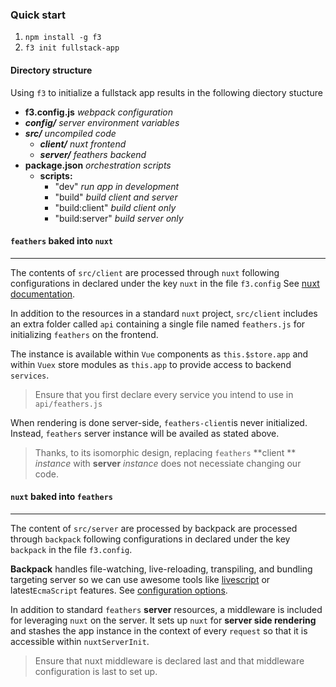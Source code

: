 
### Quick start
1. `npm install -g f3` 
2. `f3 init fullstack-app`

#### Directory structure
Using `f3` to initialize a fullstack app results in the following diectory stucture

* **f3.config.js**  *webpack configuration*
* ***config/***  *server environment variables*
* ***src/*** *uncompiled code*
	* ***client/***  *nuxt frontend*
	* ***server/***  *feathers backend*
* **package.json**  *orchestration scripts*
	* **scripts:**
		* "dev" 	*run app in development*
		* "build" *build client and server*
		* "build:client" *build client only*
		* "build:server" *build  server only*

#### `feathers` baked into `nuxt`
---
The contents of `src/client` are processed through `nuxt` following configurations in declared under the key `nuxt` in the file `f3.config` See [nuxt documentation](https://nuxtjs.org/).

In addition to the resources in a standard `nuxt` project,   `src/client` includes an extra folder called `api` containing a single file named `feathers.js` for initializing `feathers` on the frontend. 

The instance is available within `Vue` components as `this.$store.app` and within `Vuex` store modules as `this.app` to provide access to backend `services`.

> Ensure that you first declare every service you intend to use in `api/feathers.js` 

When rendering is done server-side, `feathers-client`is never initialized. Instead, `feathers` server instance will be availed as stated above. 

>Thanks, to its isomorphic design, replacing  `feathers` **client ** *instance* with **server** *instance* does not necessiate changing our code.

#### `nuxt` baked into `feathers`
----
The content of `src/server` are processed by backpack are processed through `backpack` following configurations in declared under the key `backpack` in the file `f3.config`.  

**Backpack** handles file-watching, live-reloading, transpiling, and bundling targeting server so we can use awesome tools like [livescript](http://livescript.net/) or latest`EcmaScript` features. See [configuration options](https://github.com/jaredpalmer/backpack). 

In addition to standard `feathers` **server** resources, a middleware is included for leveraging `nuxt` on the server. It sets up `nuxt` for **server side rendering** and stashes the app instance in the context of every `request` so that it is accessible within `nuxtServerInit`.

>Ensure that nuxt middleware is declared last and that middleware configuration is last to set up.



